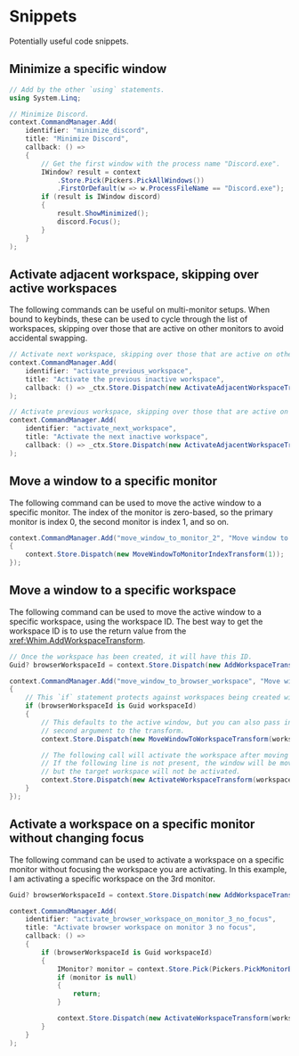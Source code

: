 # Snippets

Potentially useful code snippets.

## Minimize a specific window

```csharp
// Add by the other `using` statements.
using System.Linq;

// Minimize Discord.
context.CommandManager.Add(
    identifier: "minimize_discord",
    title: "Minimize Discord",
    callback: () =>
    {
        // Get the first window with the process name "Discord.exe".
        IWindow? result = context
            .Store.Pick(Pickers.PickAllWindows())
            .FirstOrDefault(w => w.ProcessFileName == "Discord.exe");
        if (result is IWindow discord)
        {
            result.ShowMinimized();
            discord.Focus();
        }
    }
);
```

## Activate adjacent workspace, skipping over active workspaces

The following commands can be useful on multi-monitor setups. When bound to keybinds, these can be used to cycle through the list of workspaces, skipping over those that are active on other monitors to avoid accidental swapping.

```csharp
// Activate next workspace, skipping over those that are active on other monitors
context.CommandManager.Add(
    identifier: "activate_previous_workspace",
    title: "Activate the previous inactive workspace",
    callback: () => _ctx.Store.Dispatch(new ActivateAdjacentWorkspaceTransform(Reverse: true, SkipActive: true));
);

// Activate previous workspace, skipping over those that are active on other monitors
context.CommandManager.Add(
    identifier: "activate_next_workspace",
    title: "Activate the next inactive workspace",
    callback: () => _ctx.Store.Dispatch(new ActivateAdjacentWorkspaceTransform(SkipActive: true));
);
```

## Move a window to a specific monitor

The following command can be used to move the active window to a specific monitor. The index of the monitor is zero-based, so the primary monitor is index 0, the second monitor is index 1, and so on.

```csharp
context.CommandManager.Add("move_window_to_monitor_2", "Move window to monitor 2", () =>
{
    context.Store.Dispatch(new MoveWindowToMonitorIndexTransform(1));
});
```

## Move a window to a specific workspace

The following command can be used to move the active window to a specific workspace, using the workspace ID. The best way to get the workspace ID is to use the return value from the <xref:Whim.AddWorkspaceTransform>.

```csharp
// Once the workspace has been created, it will have this ID.
Guid? browserWorkspaceId = context.Store.Dispatch(new AddWorkspaceTransform("Browser")).ValueOrDefault;

context.CommandManager.Add("move_window_to_browser_workspace", "Move window to browser workspace", () =>
{
    // This `if` statement protects against workspaces being created with no layout engines.
    if (browserWorkspaceId is Guid workspaceId)
    {
        // This defaults to the active window, but you can also pass in a specific window as the
        // second argument to the transform.
        context.Store.Dispatch(new MoveWindowToWorkspaceTransform(workspaceId));

        // The following call will activate the workspace after moving the window.
        // If the following line is not present, the window will be moved to the target workspace,
        // but the target workspace will not be activated.
        context.Store.Dispatch(new ActivateWorkspaceTransform(workspaceId));
    }
});
```

## Activate a workspace on a specific monitor without changing focus

The following command can be used to activate a workspace on a specific monitor without focusing the workspace you are activating. In this example, I am activating a specific workspace on the 3rd monitor.

```csharp
Guid? browserWorkspaceId = context.Store.Dispatch(new AddWorkspaceTransform("Browser")).ValueOrDefault;

context.CommandManager.Add(
    identifier: "activate_browser_workspace_on_monitor_3_no_focus",
    title: "Activate browser workspace on monitor 3 no focus",
    callback: () =>
    {
        if (browserWorkspaceId is Guid workspaceId)
        {
            IMonitor? monitor = context.Store.Pick(Pickers.PickMonitorByIndex(2)).ValueOrDefault;
            if (monitor is null)
            {
                return;
            }

            context.Store.Dispatch(new ActivateWorkspaceTransform(workspaceId, monitor.Handle, FocusWorkspaceWindow: false));
        }
    }
);
```
